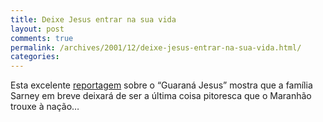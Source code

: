 ```yaml
---
title: Deixe Jesus entrar na sua vida
layout: post
comments: true
permalink: /archives/2001/12/deixe-jesus-entrar-na-sua-vida.html/
categories:
---
```

Esta excelente <a href="http://ultimosegundo.ig.com.br/home/cadernoi/artigo/0,2945,726,00.html" >reportagem</a> sobre o &#8220;Guaraná Jesus&#8221; mostra que a família Sarney em breve deixará de ser a última coisa pitoresca que o Maranhão trouxe à nação&#8230;